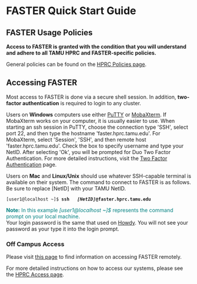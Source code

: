 # FASTER Quick Start Guide

## FASTER Usage Policies

**Access to FASTER is granted with the condition that you will
understand and adhere to all TAMU HPRC and FASTER-specific policies.**

General policies can be found on the [HPRC Policies
page](https://hprc.tamu.edu/policies/).

## Accessing FASTER

Most access to FASTER is done via a secure shell session. In addition,
**two-factor authentication** is required to login to any cluster.

Users on **Windows** computers use either [PuTTY](http://www.putty.org/)
or [MobaXterm](http://mobaxterm.mobatek.net/). If MobaXterm works on
your computer, it is usually easier to use. When starting an ssh session
in PuTTY, choose the connection type 'SSH', select port 22, and then
type the hostname 'faster.hprc.tamu.edu'. For MobaXterm, select
'Session', 'SSH', and then remote host 'faster.hprc.tamu.edu'. Check the
box to specify username and type your NetID. After selecting 'Ok', you
will be prompted for Duo Two Factor Authentication. For more detailed
instructions, visit the [Two Factor
Authentication](/kb3/Helpful-Pages/Two-Factor/Two_Factor/#mobaxterm/) page.

Users on **Mac** and **Linux/Unix** should use whatever SSH-capable
terminal is available on their system. The command to connect to FASTER
is as follows. Be sure to replace \[NetID\] with your TAMU NetID.

`[user1@localhost ~]$ `**`ssh   `*`[NetID]`*`@faster.hprc.tamu.edu`**

<font color=teal>**Note:** In this example *\[user1@localhost ~\]$*
represents the command prompt on your local machine.</font>  
Your login password is the same that used on
[Howdy](https://howdy.tamu.edu/). You will not see your password as your
type it into the login prompt.

### Off Campus Access

Please visit [this page](/kb3/Helpful-Pages/Access/HPRC@Access/#access-using-ssh/)
to find information on accessing FASTER remotely.

For more detailed instructions on how to access our systems, please see
the [ HPRC Access page](/kb3/Helpful-Pages/Access/HPRC@Access/ "wikilink").
